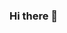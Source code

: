 ### Hi there 👋

<div id="header" align="center>
  <img src="https://media.giphy.com/media/3kPDmoWdBpQPNhCnUG/giphy.gif" />
</div>

